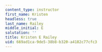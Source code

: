 ```yaml
---
content_type: instructor
first_name: Kristen
headless: true
last_name: Railey
middle_initial: E
salutation: ''
title: Kristen E Railey
uid: 669ad1ca-9de5-38b8-b320-a4182c77cfc3
---
```

